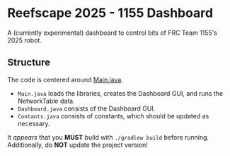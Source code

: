 # Reefscape 2025 - 1155 Dashboard
A (currently experimental) dashboard to control bits of FRC Team 1155's 2025 robot.

## Structure
The code is centered around [Main.java](src/main/java/org/sciborgs1155/dashboard/Main.java).

- `Main.java` loads the libraries, creates the Dashboard GUI, and runs the NetworkTable data.
- `Dashboard.java` consists of the Dashboard GUI.
- `Contants.java` consists of constants, which should be updated as necessary.

It *appears* that you **MUST** build with `./gradlew build` before running. Additionally, do **NOT** update the project version!